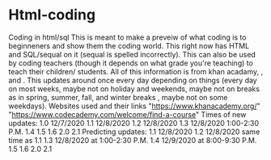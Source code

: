 # Html-coding
Coding in html/sql 
This is meant to make a preveiw of what coding is to beginneners and show them the coding world. This right now has
HTML and SQL/sequal on it (sequal is spelled incorrectly). 
This can also be used by coding teachers (though it depends on what grade you're teaching) to teach their children/
students. All of this information is from khan acadamy, , and . This updates around once every day depending on things
(every day on most weeks, maybe not on holiday and weekends, maybe not on breaks as in spring, summer, fall, and winter breaks
, maybe not on some weekdays). 
Websites used and their links 
"https://www.khanacademy.org/"
"https://www.codecademy.com/welcome/find-a-course"
Times of new updates:
1.0 12/7/2020
1.1 12/8/2020
1.2 12/8/2020
1.3 12/8/2020 1:00-2:30 P.M.
1.4 
1.5
1.6
2.0
2.1
Predicting updates:
1.1 12/8/2020
1.2 12/8/2020 same time as 1.1
1.3 12/8/2020 at 1:00-2:30 P.M.
1.4 12/9/2020 at 8:00-9:30 P.M.
1.5
1.6
2.0
2.1
